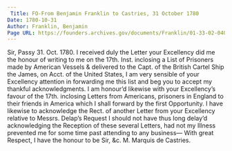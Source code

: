 ```yaml
---
 Title: FO-From Benjamin Franklin to Castries, 31 October 1780
Date: 1780-10-31
Author: Franklin, Benjamin
Page URL: https://founders.archives.gov/documents/Franklin/01-33-02-0402
---
```


Sir,
Passy 31. Oct. 1780.
I received duly the Letter your Excellency did me the honour of writing to me on the 17th. Inst. inclosing a List of Prisoners made by American Vessels & delivered to the Capt. of the British Cartel Ship the James, on Acct. of the United States, I am very sensible of your Excellency attention in forwarding me this list and beg you to accept my thankful acknowledgments.
I am honour’d likewise with your Excellency’s favour of the 17th. inclosing Letters from Americans, prisoners in England to their friends in America which I shall forward by the first Opportunity.
I have likewise to acknowledge the Rect. of another Letter from your Excellency relative to Messrs. Delap’s Request I should not have thus long delay’d acknowledging the Reception of these several Letters, had not my Illness prevented me for some time past attending to any business—
With great Respect, I have the honour to be Sir, &c.
M. Marquis de Castries.

